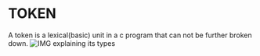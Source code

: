# TOKEN #
A token is a lexical(basic) unit in a c program that can not be further broken down.
<img src="" alt = "IMG explaining its types">
